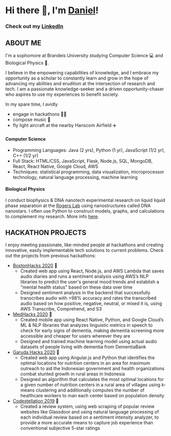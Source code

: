 # Hi there 👋, I'm [Daniel](https://www.linkedin.com/in/danielhariyanto/)!
### Check out my [LinkedIn](https://www.linkedin.com/in/danielhariyanto/)

## ABOUT ME
I'm a sophomore at Brandeis University studying Computer Science 💻 and Biological Physics 🔬.

I believe in the empowering capabilities of knowledge, and I embrace my opportunity as a scholar to constantly learn and grow in the hope of advancing my abilities and erudition at the intersection of research and tech. I am a passionate knowledge-seeker and a driven opportunity-chaser who aspires to use my experiences to benefit society.

In my spare time, I avidly
- engage in hackathons 👨‍💻
- compose music 🎹
- fly light aircraft at the nearby Hanscom Airfield ✈️

#### Computer Science
- Programming Languages: Java (2 yrs), Python (1 yr), JavaScript (1/2 yr), C++ (1/2 yr)
- Full Stack: HTML/CSS, JavaScript, Flask, Node.js, SQL, MongoDB, React, React Native, Google Cloud, AWS
- Techniques: statistical programming, data visualization, microprocessor technology, natural language processing, machine learning

#### Biological Physics
I conduct biophysics & DNA nanotech experimental research on liquid liquid phase separation at the [Rogers Lab](http://www.rogers-lab.com/) using nanostructures called DNA nanostars. I often use Python to construct models, graphs, and calculations to complement my research. More info [here](https://github.com/danielhariyanto/SummerResearch).

## HACKATHON PROJECTS
I enjoy meeting passionate, like-minded people at hackathons and creating innovative, easily implementable tech solutions to current problems. Check out the projects from previous hackathons:
- [BostonHacks 2020](https://devpost.com/software/corona-diaries) 🌆
    - Created web app using React, Node.js, and AWS Lambda that saves audio diaries and runs a sentiment analysis using AWS’s NLP libraries to predict the user's general mood trends and establish a "mental health status" based on these data over time
    - Designed sentiment analysis in the backend that successfully transcribes audio with >98% accuracy and rates the transcribed audio based on how positive, negative, neutral, or mixed it is, using AWS Transcribe, Comprehend, and S3
- [MedHacks 2020](https://devpost.com/software/mobile-memories) 💉
    - Created mobile app using React Native, Python, and Google Cloud’s ML & NLP libraries that analyzes linguistic metrics in speech to check for early signs of dementia, making dementia screening more accessible and cheaper for users wherever they are
    - Designed and trained machine learning model using actual audio datasets of people living with dementia from DementiaBank
- [Garuda Hacks 2020](https://devpost.com/software/optimaloc) 🦅
    - Created web app using Angular.js and Python that identifies the optimal locations for nutrition centers in an area for maximum outreach to aid the Indonesian government and health organizations combat stunted growth in rural areas in Indonesia
    - Designed an algorithm that calculates the most optimal locations for a given number of nutrition centers in a rural area of villages using k-means clustering and additionally computes the number of healthcare workers to man each center based on population density
- [Codestellation 2019](https://devpost.com/software/modus-rjot30) 🌌
    - Created a review system, using web scraping of popular review websites like Glassdoor and using natural language processing of each individual review based on a sentiment intensity analyzer, to provide a more accurate means to capture job experience than conventional subjective 5-star ratings
